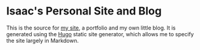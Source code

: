 
Isaac's Personal Site and Blog
==============================

This is the source for [my site](isaacgoss.com), a portfolio and my own little blog.
It is generated using the [Hugo](gohugo.io) static site generator,
which allows me to specify the site largely in Markdown.


